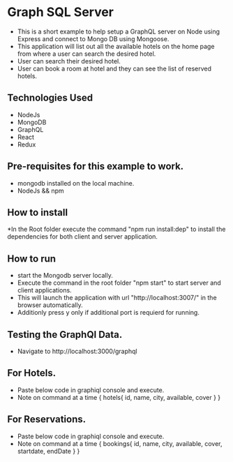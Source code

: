 # Graph SQL Server 
* This is a short example to help setup a GraphQL server on Node using Express and connect to Mongo DB using Mongoose.
* This application will list out all the available hotels on the home page from where a user can search the desired hotel. 
* User can search their desired hotel.
* User can book a room at hotel and they can see the list of reserved hotels.

## Technologies Used
* NodeJs
* MongoDB
* GraphQL
* React
* Redux

## Pre-requisites for this example to work.
* mongodb installed on the local machine.
* NodeJs && npm

## How to install
*In the Root folder execute the command  "npm run install:dep" to install the dependencies for both client and server application.

## How to run
* start the Mongodb server locally.
* Execute the command in the root folder "npm start" to start server and client applications.
* This will launch the application with url "http://localhost:3007/" in the browser automatically.
* Additionly press y only if additional port is requierd for running.


## Testing the GraphQl Data.
* Navigate to http://localhost:3000/graphql

## For Hotels.
* Paste below code in graphiql  console and execute.
* Note on command at a time
{
  hotels{
    id,
    name,
    city,
    available,
    cover
  }
}

## For Reservations.
* Paste below code in graphiql  console and execute.
* Note on command at a time
{
  bookings{
		id,
        name,
        city,
        available,
        cover,
        startdate,
        endDate
  }
}
